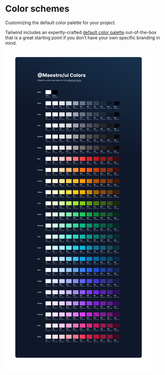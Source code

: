 # Color schemes

Customizing the default color palette for your project.

Tailwind includes an expertly-crafted [default color palette](https://tailwindcss.com/docs/customizing-colors) out-of-the-box that is a great starting point if you don’t have your own specific branding in mind.

![](./assets/color-palette.png)